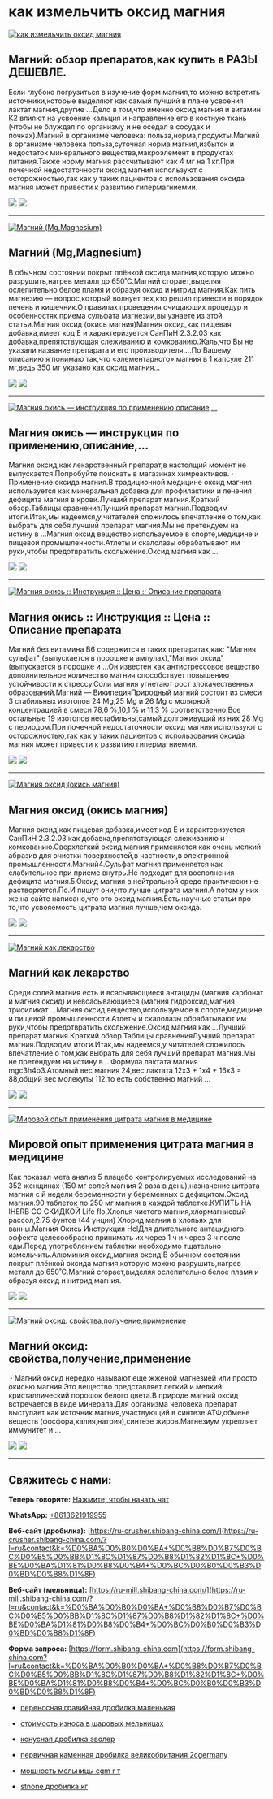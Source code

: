 # как измельчить оксид магния

<a href="https://swt.shibang-china.com/?l=ru&img&k=%D0%BA%D0%B0%D0%BA+%D0%B8%D0%B7%D0%BC%D0%B5%D0%BB%D1%8C%D1%87%D0%B8%D1%82%D1%8C+%D0%BE%D0%BA%D1%81%D0%B8%D0%B4+%D0%BC%D0%B0%D0%B3%D0%BD%D0%B8%D1%8F" target="_blank">![как измельчить оксид магния](http://static.shibang-china.com/all-800x300/686.jpg)</a>

## Магний: обзор препаратов,как купить в РАЗЫ ДЕШЕВЛЕ.
Если глубоко погрузиться в изучение форм магния,то можно встретить источники,которые выделяют как самый лучший в плане усвоения лактат магния,другие …Дело в том,что именно оксид магния и витамин К2 влияют на усвоение кальция и направление его в костную ткань (чтобы не блуждал по организму и не оседал в сосудах и почках).Магний в организме человека: польза,норма,продукты.Магний в организме человека польза,суточная норма магния,избыток и недостаток минерального вещества,макроэлемент в продуктах питания.Также норму магния рассчитывают как 4 мг на 1 кг.При почечной недостаточности оксид магния используют с осторожностью,так как у таких пациентов с использования оксида магния может привести к развитию гипермагниемии.


<a href="https://whatsapp.shibangsoft.com/WhatsApp.php" target="_blank" title="WhatsApp">![](http://static.shibang-china.com/icon/whatsapp.png)</a> <a href="https://swt.shibang-china.com/?l=ru&icon&k=%D0%BA%D0%B0%D0%BA+%D0%B8%D0%B7%D0%BC%D0%B5%D0%BB%D1%8C%D1%87%D0%B8%D1%82%D1%8C+%D0%BE%D0%BA%D1%81%D0%B8%D0%B4+%D0%BC%D0%B0%D0%B3%D0%BD%D0%B8%D1%8F" target="_blank">![](http://static.shibang-china.com/icon/chat-ru.png)</a>

---

<a href="https://swt.shibang-china.com/?l=ru&img&k=%D0%BA%D0%B0%D0%BA+%D0%B8%D0%B7%D0%BC%D0%B5%D0%BB%D1%8C%D1%87%D0%B8%D1%82%D1%8C+%D0%BE%D0%BA%D1%81%D0%B8%D0%B4+%D0%BC%D0%B0%D0%B3%D0%BD%D0%B8%D1%8F" target="_blank">![Магний (Mg,Magnesium)](http://static.shibang-china.com/all-800x300/880.jpg)</a>

## Магний (Mg,Magnesium)
В обычном состоянии покрыт плёнкой оксида магния,которую можно разрушить,нагрев металл до 650˚С.Магний сгорает,выделяя ослепительно белое пламя и образуя оксид и нитрид магния.Как пить магнезию — вопрос,который волнует тех,кто решил привести в порядок печень и кишечник.О правилах проведения очищающих процедур и особенностях приема сульфата магнезии,вы узнаете из этой статьи.Магния оксид (окись магния)Магния оксид,как пищевая добавка,имеет код Е и характеризуется СанПиН 2.3.2.03 как добавка,препятствующая слеживанию и комкованию.Жаль,что Вы не указали название препарата и его производителя….По Вашему описанию я понимаю так,что &#171;элементарного&#187; магния в 1 капсуле 211 мг,ведь 350 мг указано как оксид магния…


<a href="https://whatsapp.shibangsoft.com/WhatsApp.php" target="_blank" title="WhatsApp">![](http://static.shibang-china.com/icon/whatsapp.png)</a> <a href="https://swt.shibang-china.com/?l=ru&icon&k=%D0%BA%D0%B0%D0%BA+%D0%B8%D0%B7%D0%BC%D0%B5%D0%BB%D1%8C%D1%87%D0%B8%D1%82%D1%8C+%D0%BE%D0%BA%D1%81%D0%B8%D0%B4+%D0%BC%D0%B0%D0%B3%D0%BD%D0%B8%D1%8F" target="_blank">![](http://static.shibang-china.com/icon/chat-ru.png)</a>

---

<a href="https://swt.shibang-china.com/?l=ru&img&k=%D0%BA%D0%B0%D0%BA+%D0%B8%D0%B7%D0%BC%D0%B5%D0%BB%D1%8C%D1%87%D0%B8%D1%82%D1%8C+%D0%BE%D0%BA%D1%81%D0%B8%D0%B4+%D0%BC%D0%B0%D0%B3%D0%BD%D0%B8%D1%8F" target="_blank">![Магния окись — инструкция по применению,описание,…](http://static.shibang-china.com/all-800x300/718.jpg)</a>

## Магния окись — инструкция по применению,описание,…
Магния оксид,как лекарственный препарат,в настоящий момент не выпускается.Попробуйте поискать в магазинах химреактивов.&nbsp;&#0183;&#32;Применение оксида магния.В традиционной медицине оксид магния используется как минеральная добавка для профилактики и лечения дефицита магния в крови.Лучший препарат магния.Краткий обзор.Таблицы сравненияЛучший препарат магния.Подводим итоги.Итак,мы надеемся,у читателей сложилось впечатление о том,как выбрать для себя лучший препарат магния.Мы не претендуем на истину в …Магния оксид вещество,используемое в спорте,медицине и пищевой промышленности.Атлеты и скалолазы обрабатывают им руки,чтобы предотвратить скольжение.Оксид магния как …


<a href="https://whatsapp.shibangsoft.com/WhatsApp.php" target="_blank" title="WhatsApp">![](http://static.shibang-china.com/icon/whatsapp.png)</a> <a href="https://swt.shibang-china.com/?l=ru&icon&k=%D0%BA%D0%B0%D0%BA+%D0%B8%D0%B7%D0%BC%D0%B5%D0%BB%D1%8C%D1%87%D0%B8%D1%82%D1%8C+%D0%BE%D0%BA%D1%81%D0%B8%D0%B4+%D0%BC%D0%B0%D0%B3%D0%BD%D0%B8%D1%8F" target="_blank">![](http://static.shibang-china.com/icon/chat-ru.png)</a>

---

<a href="https://swt.shibang-china.com/?l=ru&img&k=%D0%BA%D0%B0%D0%BA+%D0%B8%D0%B7%D0%BC%D0%B5%D0%BB%D1%8C%D1%87%D0%B8%D1%82%D1%8C+%D0%BE%D0%BA%D1%81%D0%B8%D0%B4+%D0%BC%D0%B0%D0%B3%D0%BD%D0%B8%D1%8F" target="_blank">![Магния окись :: Инструкция :: Цена :: Описание препарата](http://static.shibang-china.com/all-800x300/1244.jpg)</a>

## Магния окись :: Инструкция :: Цена :: Описание препарата
Магний без витамина В6 содержится в таких препаратах,как: &quot;Магния сульфат&quot; (выпускается в порошке и ампулах),&quot;Магния оксид&quot; (выпускается в порошке и …Он известен как антистрессовое вещество дополнительное количество магния способствует повышению устойчивости к стрессу.Соли магния угнетают рост злокачественных образований.Магний — ВикипедияПриродный магний состоит из смеси 3 стабильных изотопов 24 Mg,25 Mg и 26 Mg с молярной концентрацией в смеси 78,6 %,10,1 % и 11,3 % соответственно.Все остальные 19 изотопов нестабильны,самый долгоживущий из них 28 Mg с периодом.При почечной недостаточности оксид магния используют с осторожностью,так как у таких пациентов с использования оксида магния может привести к развитию гипермагниемии.


<a href="https://whatsapp.shibangsoft.com/WhatsApp.php" target="_blank" title="WhatsApp">![](http://static.shibang-china.com/icon/whatsapp.png)</a> <a href="https://swt.shibang-china.com/?l=ru&icon&k=%D0%BA%D0%B0%D0%BA+%D0%B8%D0%B7%D0%BC%D0%B5%D0%BB%D1%8C%D1%87%D0%B8%D1%82%D1%8C+%D0%BE%D0%BA%D1%81%D0%B8%D0%B4+%D0%BC%D0%B0%D0%B3%D0%BD%D0%B8%D1%8F" target="_blank">![](http://static.shibang-china.com/icon/chat-ru.png)</a>

---

<a href="https://swt.shibang-china.com/?l=ru&img&k=%D0%BA%D0%B0%D0%BA+%D0%B8%D0%B7%D0%BC%D0%B5%D0%BB%D1%8C%D1%87%D0%B8%D1%82%D1%8C+%D0%BE%D0%BA%D1%81%D0%B8%D0%B4+%D0%BC%D0%B0%D0%B3%D0%BD%D0%B8%D1%8F" target="_blank">![Магния оксид (окись магния)](http://static.shibang-china.com/all-800x300/740.jpg)</a>

## Магния оксид (окись магния)
Магния оксид,как пищевая добавка,имеет код Е и характеризуется СанПиН 2.3.2.03 как добавка,препятствующая слеживанию и комкованию.Сверхлегкий оксид магния применяется как очень мелкий абразив для очистки поверхностей,в частности,в электронной промышленности.Магний4.Сульфат магния применяется как слабительное при приеме внутрь.Не подходит для восполнения дефицита магния.5.Оксид магния в нейтральной среде практически не растворяется.По.И пишут они,что лучше цитрата магния.А потом у них же на сайте написано,что это оксид магния.Есть научные статьи про то,что усвояемость цитрата магния лучше,чем оксида.


<a href="https://whatsapp.shibangsoft.com/WhatsApp.php" target="_blank" title="WhatsApp">![](http://static.shibang-china.com/icon/whatsapp.png)</a> <a href="https://swt.shibang-china.com/?l=ru&icon&k=%D0%BA%D0%B0%D0%BA+%D0%B8%D0%B7%D0%BC%D0%B5%D0%BB%D1%8C%D1%87%D0%B8%D1%82%D1%8C+%D0%BE%D0%BA%D1%81%D0%B8%D0%B4+%D0%BC%D0%B0%D0%B3%D0%BD%D0%B8%D1%8F" target="_blank">![](http://static.shibang-china.com/icon/chat-ru.png)</a>

---

<a href="https://swt.shibang-china.com/?l=ru&img&k=%D0%BA%D0%B0%D0%BA+%D0%B8%D0%B7%D0%BC%D0%B5%D0%BB%D1%8C%D1%87%D0%B8%D1%82%D1%8C+%D0%BE%D0%BA%D1%81%D0%B8%D0%B4+%D0%BC%D0%B0%D0%B3%D0%BD%D0%B8%D1%8F" target="_blank">![Магний как лекарство](http://static.shibang-china.com/all-800x300/1141.jpg)</a>

## Магний как лекарство
Среди солей магния есть и всасывающиеся антациды (магния карбонат и магния оксид) и невсасывающиеся (магния гидроксид,магния трисиликат …Магния оксид вещество,используемое в спорте,медицине и пищевой промышленности.Атлеты и скалолазы обрабатывают им руки,чтобы предотвратить скольжение.Оксид магния как …Лучший препарат магния.Краткий обзор.Таблицы сравненияЛучший препарат магния.Подводим итоги.Итак,мы надеемся,у читателей сложилось впечатление о том,как выбрать для себя лучший препарат магния.Мы не претендуем на истину в …Формула лактата магния mgc3h4o3.Атомный вес магния 24,вес лактата 12х3 + 1х4 + 16х3 = 88,общий вес молекулы 112,то есть собственно магний …


<a href="https://whatsapp.shibangsoft.com/WhatsApp.php" target="_blank" title="WhatsApp">![](http://static.shibang-china.com/icon/whatsapp.png)</a> <a href="https://swt.shibang-china.com/?l=ru&icon&k=%D0%BA%D0%B0%D0%BA+%D0%B8%D0%B7%D0%BC%D0%B5%D0%BB%D1%8C%D1%87%D0%B8%D1%82%D1%8C+%D0%BE%D0%BA%D1%81%D0%B8%D0%B4+%D0%BC%D0%B0%D0%B3%D0%BD%D0%B8%D1%8F" target="_blank">![](http://static.shibang-china.com/icon/chat-ru.png)</a>

---

<a href="https://swt.shibang-china.com/?l=ru&img&k=%D0%BA%D0%B0%D0%BA+%D0%B8%D0%B7%D0%BC%D0%B5%D0%BB%D1%8C%D1%87%D0%B8%D1%82%D1%8C+%D0%BE%D0%BA%D1%81%D0%B8%D0%B4+%D0%BC%D0%B0%D0%B3%D0%BD%D0%B8%D1%8F" target="_blank">![Мировой опыт применения цитрата магния в медицине](http://static.shibang-china.com/all-800x300/1195.jpg)</a>

## Мировой опыт применения цитрата магния в медицине
Как показал мета анализ 5 плацебо контролируемых исследований на 352 женщинах (150 мг солей магния 2 раза в день),назначение цитрата магния с й недели беременности у беременных с дефицитом.Оксид магния.90 таблеток по 250 мг магния в каждой таблетке.КУПИТЬ НА IHERB СО СКИДКОЙ Life flo,Хлопья чистого магния,хлормагниевый рассол,2.75 фунтов (44 унции) Хлорид магния в хлопьях для ванны.Магния Окись Инструкция HclДля длительного антацидного эффекта целесообразно принимать их через 1 ч и через 3 ч после еды.Перед употреблением таблетки необходимо тщательно измельчить.Алюминия оксид,магния оксид.В обычном состоянии покрыт плёнкой оксида магния,которую можно разрушить,нагрев металл до 650˚С.Магний сгорает,выделяя ослепительно белое пламя и образуя оксид и нитрид магния.


<a href="https://whatsapp.shibangsoft.com/WhatsApp.php" target="_blank" title="WhatsApp">![](http://static.shibang-china.com/icon/whatsapp.png)</a> <a href="https://swt.shibang-china.com/?l=ru&icon&k=%D0%BA%D0%B0%D0%BA+%D0%B8%D0%B7%D0%BC%D0%B5%D0%BB%D1%8C%D1%87%D0%B8%D1%82%D1%8C+%D0%BE%D0%BA%D1%81%D0%B8%D0%B4+%D0%BC%D0%B0%D0%B3%D0%BD%D0%B8%D1%8F" target="_blank">![](http://static.shibang-china.com/icon/chat-ru.png)</a>

---

<a href="https://swt.shibang-china.com/?l=ru&img&k=%D0%BA%D0%B0%D0%BA+%D0%B8%D0%B7%D0%BC%D0%B5%D0%BB%D1%8C%D1%87%D0%B8%D1%82%D1%8C+%D0%BE%D0%BA%D1%81%D0%B8%D0%B4+%D0%BC%D0%B0%D0%B3%D0%BD%D0%B8%D1%8F" target="_blank">![Магний оксид: свойства,получение,применение](http://static.shibang-china.com/all-800x300/447.jpg)</a>

## Магний оксид: свойства,получение,применение
&nbsp;&#0183;&#32;Магний оксид нередко называют еще жженой магнезией или просто окисью магния.Это вещество представляет легкий и мелкий кристаллический порошок белого цвета.В природе магний оксид встречается в виде минерала.Для организма человека препарат выступает как источник магния,участвующий в синтезе АТФ,обмене веществ (фосфора,калия,натрия),синтезе жиров.Магнезиум укрепляет иммунитет и …

<a href="https://whatsapp.shibangsoft.com/WhatsApp.php" target="_blank" title="WhatsApp">![](http://static.shibang-china.com/icon/whatsapp.png)</a> <a href="https://swt.shibang-china.com/?l=ru&icon&k=%D0%BA%D0%B0%D0%BA+%D0%B8%D0%B7%D0%BC%D0%B5%D0%BB%D1%8C%D1%87%D0%B8%D1%82%D1%8C+%D0%BE%D0%BA%D1%81%D0%B8%D0%B4+%D0%BC%D0%B0%D0%B3%D0%BD%D0%B8%D1%8F" target="_blank">![](http://static.shibang-china.com/icon/chat-ru.png)</a>

---
## Свяжитесь с нами:

**Теперь говорите:** [Нажмите, чтобы начать чат](https://swt.shibang-china.com?l=ru&contact&k=%D0%BA%D0%B0%D0%BA+%D0%B8%D0%B7%D0%BC%D0%B5%D0%BB%D1%8C%D1%87%D0%B8%D1%82%D1%8C+%D0%BE%D0%BA%D1%81%D0%B8%D0%B4+%D0%BC%D0%B0%D0%B3%D0%BD%D0%B8%D1%8F)

**WhatsApp:**  [+8613621919955](https://whatsapp.shibangsoft.com/WhatsApp.php)

**Веб-сайт (дробилка):** [https://ru-crusher.shibang-china.com/](https://ru-crusher.shibang-china.com/?l=ru&contact&k=%D0%BA%D0%B0%D0%BA+%D0%B8%D0%B7%D0%BC%D0%B5%D0%BB%D1%8C%D1%87%D0%B8%D1%82%D1%8C+%D0%BE%D0%BA%D1%81%D0%B8%D0%B4+%D0%BC%D0%B0%D0%B3%D0%BD%D0%B8%D1%8F)

**Веб-сайт (мельница):** [https://ru-mill.shibang-china.com/](https://ru-mill.shibang-china.com/?l=ru&contact&k=%D0%BA%D0%B0%D0%BA+%D0%B8%D0%B7%D0%BC%D0%B5%D0%BB%D1%8C%D1%87%D0%B8%D1%82%D1%8C+%D0%BE%D0%BA%D1%81%D0%B8%D0%B4+%D0%BC%D0%B0%D0%B3%D0%BD%D0%B8%D1%8F)

**Форма запроса:** [https://form.shibang-china.com](https://form.shibang-china.com?l=ru&contact&k=%D0%BA%D0%B0%D0%BA+%D0%B8%D0%B7%D0%BC%D0%B5%D0%BB%D1%8C%D1%87%D0%B8%D1%82%D1%8C+%D0%BE%D0%BA%D1%81%D0%B8%D0%B4+%D0%BC%D0%B0%D0%B3%D0%BD%D0%B8%D1%8F)

* [переносная гравийная дробилка маленькая](../134/%D0%BF%D0%B5%D1%80%D0%B5%D0%BD%D0%BE%D1%81%D0%BD%D0%B0%D1%8F%20%D0%B3%D1%80%D0%B0%D0%B2%D0%B8%D0%B9%D0%BD%D0%B0%D1%8F%20%D0%B4%D1%80%D0%BE%D0%B1%D0%B8%D0%BB%D0%BA%D0%B0%20%D0%BC%D0%B0%D0%BB%D0%B5%D0%BD%D1%8C%D0%BA%D0%B0%D1%8F.md)

* [стоимость износа в шаровых мельницах](../131/%D1%81%D1%82%D0%BE%D0%B8%D0%BC%D0%BE%D1%81%D1%82%D1%8C%20%D0%B8%D0%B7%D0%BD%D0%BE%D1%81%D0%B0%20%D0%B2%20%D1%88%D0%B0%D1%80%D0%BE%D0%B2%D1%8B%D1%85%20%D0%BC%D0%B5%D0%BB%D1%8C%D0%BD%D0%B8%D1%86%D0%B0%D1%85.md)

* [конусная дробилка эволер](../131/%D0%BA%D0%BE%D0%BD%D1%83%D1%81%D0%BD%D0%B0%D1%8F%20%D0%B4%D1%80%D0%BE%D0%B1%D0%B8%D0%BB%D0%BA%D0%B0%20%D1%8D%D0%B2%D0%BE%D0%BB%D0%B5%D1%80.md)

* [первичная каменная дробилка великобритания 2cgermany](../134/%D0%BF%D0%B5%D1%80%D0%B2%D0%B8%D1%87%D0%BD%D0%B0%D1%8F%20%D0%BA%D0%B0%D0%BC%D0%B5%D0%BD%D0%BD%D0%B0%D1%8F%20%D0%B4%D1%80%D0%BE%D0%B1%D0%B8%D0%BB%D0%BA%D0%B0%20%D0%B2%D0%B5%D0%BB%D0%B8%D0%BA%D0%BE%D0%B1%D1%80%D0%B8%D1%82%D0%B0%D0%BD%D0%B8%D1%8F%202cgermany.md)

* [мощность мельницы cgm r т](../134/%D0%BC%D0%BE%D1%89%D0%BD%D0%BE%D1%81%D1%82%D1%8C%20%D0%BC%D0%B5%D0%BB%D1%8C%D0%BD%D0%B8%D1%86%D1%8B%20cgm%20r%20%D1%82.md)

* [stnone дробилка кг](../135/stnone%20%D0%B4%D1%80%D0%BE%D0%B1%D0%B8%D0%BB%D0%BA%D0%B0%20%D0%BA%D0%B3.md)